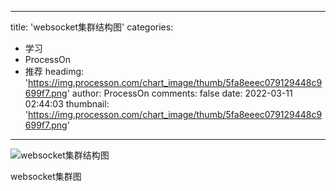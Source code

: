 
---
title: 'websocket集群结构图'
categories: 
 - 学习
 - ProcessOn
 - 推荐
headimg: 'https://img.processon.com/chart_image/thumb/5fa8eeec079129448c9699f7.png'
author: ProcessOn
comments: false
date: 2022-03-11 02:44:03
thumbnail: 'https://img.processon.com/chart_image/thumb/5fa8eeec079129448c9699f7.png'
---

<div>   
<img class="thumb" alt="websocket集群结构图" src="https://img.processon.com/chart_image/thumb/5fa8eeec079129448c9699f7.png" referrerpolicy="no-referrer">
<p>websocket集群图</p>  
</div>
            